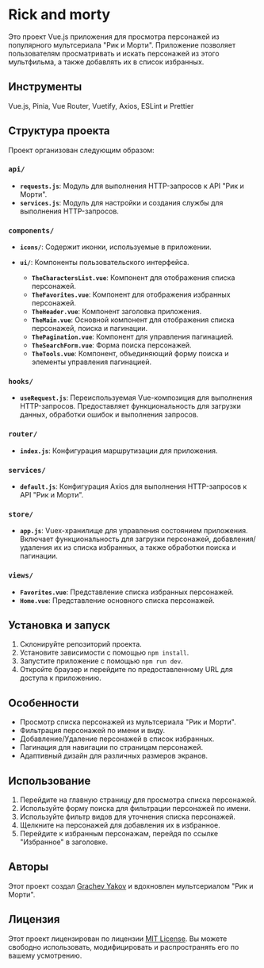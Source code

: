 # Rick and morty

Это проект Vue.js приложения для просмотра персонажей из популярного мультсериала "Рик и Морти". Приложение позволяет пользователям просматривать и искать персонажей из этого мультфильма, а также добавлять их в список избранных.

## Инструменты

Vue.js, Pinia, Vue Router, Vuetify, Axios, ESLint и Prettier

## Структура проекта

Проект организован следующим образом:

### `api/`

- **`requests.js`**: Модуль для выполнения HTTP-запросов к API "Рик и Морти".
- **`services.js`**: Модуль для настройки и создания службы для выполнения HTTP-запросов.

### `components/`

- **`icons/`**: Содержит иконки, используемые в приложении.
- **`ui/`**: Компоненты пользовательского интерфейса.

    - **`TheCharactersList.vue`**: Компонент для отображения списка персонажей.
    - **`TheFavorites.vue`**: Компонент для отображения избранных персонажей.
    - **`TheHeader.vue`**: Компонент заголовка приложения.
    - **`TheMain.vue`**: Основной компонент для отображения списка персонажей, поиска и пагинации.
    - **`ThePagination.vue`**: Компонент для управления пагинацией.
    - **`TheSearchForm.vue`**: Форма поиска персонажей.
    - **`TheTools.vue`**: Компонент, объединяющий форму поиска и элементы управления пагинацией.

### `hooks/`

- **`useRequest.js`**: Переиспользуемая Vue-композиция для выполнения HTTP-запросов. Предоставляет функциональность для загрузки данных, обработки ошибок и выполнения запросов.

### `router/`

- **`index.js`**: Конфигурация маршрутизации для приложения.

### `services/`

- **`default.js`**: Конфигурация Axios для выполнения HTTP-запросов к API "Рик и Морти".

### `store/`

- **`app.js`**: Vuex-хранилище для управления состоянием приложения. Включает функциональность для загрузки персонажей, добавления/удаления их из списка избранных, а также обработки поиска и пагинации.

### `views/`

- **`Favorites.vue`**: Представление списка избранных персонажей.
- **`Home.vue`**: Представление основного списка персонажей.


## Установка и запуск

1. Склонируйте репозиторий проекта.
2. Установите зависимости с помощью `npm install`.
3. Запустите приложение с помощью `npm run dev`.
4. Откройте браузер и перейдите по предоставленному URL для доступа к приложению.

## Особенности

- Просмотр списка персонажей из мультсериала "Рик и Морти".
- Фильтрация персонажей по имени и виду.
- Добавление/Удаление персонажей в список избранных.
- Пагинация для навигации по страницам персонажей.
- Адаптивный дизайн для различных размеров экранов.

## Использование

1. Перейдите на главную страницу для просмотра списка персонажей.
2. Используйте форму поиска для фильтрации персонажей по имени.
3. Используйте фильтр видов для уточнения списка персонажей.
4. Щелкните на персонажей для добавления их в избранное.
5. Перейдите к избранным персонажам, перейдя по ссылке "Избранное" в заголовке.

## Авторы

Этот проект создал [Grachev Yakov](https://github.com/gra4evyakov) и вдохновлен мультсериалом "Рик и Морти".

## Лицензия

Этот проект лицензирован по лицензии [MIT License](LICENSE). Вы можете свободно использовать, модифицировать и распространять его по вашему усмотрению.
